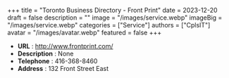 +++
title = "Toronto Business Directory - Front Print"
date = 2023-12-20
draft = false
description = ""
image = "/images/service.webp"
imageBig = "/images/service.webp"
categories = ["Service"]
authors = ["CplsIT"]
avatar = "/images/avatar.webp"
featured = false
+++


* **URL** :  http://www.frontprint.com/
* **Description** : None
* **Telephone** : 416-368-8460
* **Address** : 132 Front Street East
